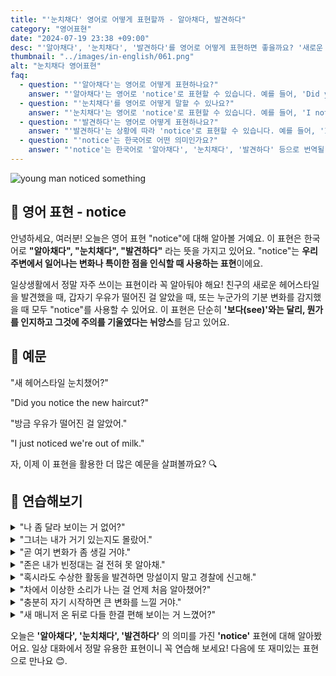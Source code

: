 ```yaml
---
title: "'눈치채다' 영어로 어떻게 표현할까 - 알아채다, 발견하다"
category: "영어표현"
date: "2024-07-19 23:38 +09:00"
desc: "'알아채다', '눈치채다', '발견하다'를 영어로 어떻게 표현하면 좋을까요? '새로운 헤어스타일 눈치챘어?', '방금 우유가 떨어진 걸 알았어.' 등을 영어로 표현하는 법을 배워봅시다. 다양한 예문을 통해서 연습하고 본인의 표현으로 만들어 보세요."
thumbnail: "../images/in-english/061.png"
alt: "눈치채다 영어표현"
faq:
  - question: "'알아채다'는 영어로 어떻게 표현하나요?"
    answer: "'알아채다'는 영어로 'notice'로 표현할 수 있습니다. 예를 들어, 'Did you notice the new painting?'은 '새로운 그림을 알아챘니?'라는 의미입니다."
  - question: "'눈치채다'를 영어로 어떻게 말할 수 있나요?"
    answer: "'눈치채다'는 영어로 'notice'로 표현할 수 있습니다. 예를 들어, 'I noticed you seemed upset'은 '네가 속상해 보이는 걸 눈치챘어'라고 할 수 있습니다."
  - question: "'발견하다'는 영어로 어떻게 표현하나요?"
    answer: "'발견하다'는 상황에 따라 'notice'로 표현할 수 있습니다. 예를 들어, 'I just noticed we're out of milk'는 '우유가 떨어진 걸 방금 발견했어'로 해석할 수 있습니다."
  - question: "'notice'는 한국어로 어떤 의미인가요?"
    answer: "'notice'는 한국어로 '알아채다', '눈치채다', '발견하다' 등으로 번역될 수 있습니다. 주변 환경이나 상황의 변화를 인식하거나 주의를 기울여 관찰했을 때 사용합니다."
---
```


![young man noticed something](../images/in-english/061-1.avif)

## 🌟 영어 표현 - notice

안녕하세요, 여러분! 오늘은 영어 표현 "notice"에 대해 알아볼 거예요. 이 표현은 한국어로 **"알아채다", "눈치채다", "발견하다"** 라는 뜻을 가지고 있어요. "notice"는 **우리 주변에서 일어나는 변화나 특이한 점을 인식할 때 사용하는 표현**이에요.

일상생활에서 정말 자주 쓰이는 표현이라 꼭 알아둬야 해요! 친구의 새로운 헤어스타일을 발견했을 때, 갑자기 우유가 떨어진 걸 알았을 때, 또는 누군가의 기분 변화를 감지했을 때 모두 "notice"를 사용할 수 있어요. 이 표현은 단순히 **'보다(see)'와는 달리, 뭔가를 인지하고 그것에 주의를 기울였다는 뉘앙스**를 담고 있어요.

## 📖 예문

"새 헤어스타일 눈치챘어?"

"Did you notice the new haircut?"

"방금 우유가 떨어진 걸 알았어."

"I just noticed we're out of milk."

자, 이제 이 표현을 활용한 더 많은 예문을 살펴볼까요? 🔍

## 💬 연습해보기

<details>
<summary>"나 좀 달라 보이는 거 없어?"</summary>
<span>"Hey, notice anything different about me?"</span>
</details>

<details>
<summary>"그녀는 내가 거기 있는지도 몰랐어."</summary>
<span>"She didn't even notice I was there."</span>
</details>

<details>
<summary>"곧 여기 변화가 좀 생길 거야."</summary>
<span>"You might notice some changes around here soon."</span>
</details>

<details>
<summary>"존은 내가 빈정대는 걸 전혀 못 알아채."</summary>
<span>"John never notices when I'm being sarcastic."</span>
</details>

<details>
<summary>"혹시라도 수상한 활동을 발견하면 망설이지 말고 경찰에 신고해."</summary>
<span>"If you <a href="/blog/in-english/041.happen-to/">happen to</a> notice any suspicious activity, don't hesitate to call the police."</span>
</details>

<details>
<summary>"차에서 이상한 소리가 나는 걸 언제 처음 알아챘어?"</summary>
<span>"When did you first notice the car making that weird noise?"</span>
</details>

<details>
<summary>"충분히 자기 시작하면 큰 변화를 느낄 거야."</summary>
<span>"You'll probably notice a big difference once you start getting enough sleep."</span>
</details>

<details>
<summary>"새 매니저 온 뒤로 다들 한결 편해 보이는 거 느꼈어?"</summary>
<span>"Have you noticed how much relaxed everyone is since the new manager started?"</span>
</details>

오늘은 **'알아채다', '눈치채다', '발견하다'** 의 의미를 가진 **'notice'** 표현에 대해 알아봤어요. 일상 대화에서 정말 유용한 표현이니 꼭 연습해 보세요! 다음에 또 재미있는 표현으로 만나요 😊.
